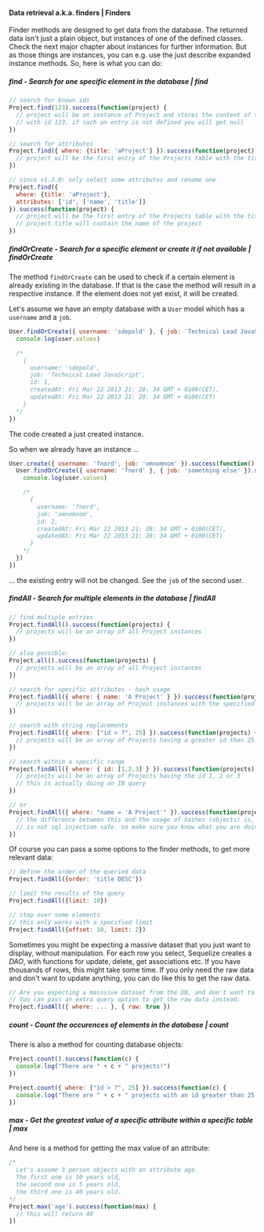 #### Data retrieval a.k.a. finders | Finders

Finder methods are designed to get data from the database. The returned data isn't just a plain object, but instances of one of the defined classes. Check the next major chapter about instances for further information. But as those things are instances, you can e.g. use the just describe expanded instance methods. So, here is what you can do:

##### find - Search for one specific element in the database | find

```js
// search for known ids
Project.find(123).success(function(project) {
  // project will be an instance of Project and stores the content of the table entry
  // with id 123. if such an entry is not defined you will get null
})

// search for attributes
Project.find({ where: {title: 'aProject'} }).success(function(project) {
  // project will be the first entry of the Projects table with the title 'aProject' || null
})

// since v1.3.0: only select some attributes and rename one
Project.find({
  where: {title: 'aProject'},
  attributes: ['id', ['name', 'title']]
}).success(function(project) {
  // project will be the first entry of the Projects table with the title 'aProject' || null
  // project.title will contain the name of the project
})
```

##### findOrCreate - Search for a specific element or create it if not available | findOrCreate

The method `findOrCreate` can be used to check if a certain element is already existing in the database. If that is the case the method will result in a respective instance. If the element does not yet exist, it will be created.

Let's assume we have an empty database with a `User` model which has a `username` and a `job`.

```js
User.findOrCreate({ username: 'sdepold' }, { job: 'Technical Lead JavaScript' }).success(function(user) {
  console.log(user.values)

  /*
    {
      username: 'sdepold',
      job: 'Technical Lead JavaScript',
      id: 1,
      createdAt: Fri Mar 22 2013 21: 28: 34 GMT + 0100(CET),
      updatedAt: Fri Mar 22 2013 21: 28: 34 GMT + 0100(CET)
    }
  */
})
```

The code created a just created instance.

So when we already have an instance ...

```js
User.create({ username: 'fnord', job: 'omnomnom' }).success(function() {
  User.findOrCreate({ username: 'fnord' }, { job: 'something else' }).success(function(user) {
    console.log(user.values)

    /*
      {
        username: 'fnord',
        job: 'omnomnom',
        id: 2,
        createdAt: Fri Mar 22 2013 21: 28: 34 GMT + 0100(CET),
        updatedAt: Fri Mar 22 2013 21: 28: 34 GMT + 0100(CET)
      }
    */
  })
})
```

... the existing entry will not be changed. See the `job` of the second user.

##### findAll - Search for multiple elements in the database | findAll

```js
// find multiple entries
Project.findAll().success(function(projects) {
  // projects will be an array of all Project instances
})

// also possible:
Project.all().success(function(projects) {
  // projects will be an array of all Project instances
})

// search for specific attributes - hash usage
Project.findAll({ where: { name: 'A Project' } }).success(function(projects) {
  // projects will be an array of Project instances with the specified name
})

// search with string replacements
Project.findAll({ where: ["id > ?", 25] }).success(function(projects) {
  // projects will be an array of Projects having a greater id than 25
})

// search within a specific range
Project.findAll({ where: { id: [1,2,3] } }).success(function(projects) {
  // projects will be an array of Projects having the id 1, 2 or 3
  // this is actually doing an IN query
})

// or
Project.findAll({ where: "name = 'A Project'" }).success(function(projects) {
  // the difference between this and the usage of hashes (objects) is, that string usage
  // is not sql injection safe. so make sure you know what you are doing!
})
```

Of course you can pass a some options to the finder methods, to get more relevant data:

```js
// define the order of the queried data
Project.findAll({order: 'title DESC'})

// limit the results of the query
Project.findAll({limit: 10})

// step over some elements
// this only works with a specified limit
Project.findAll({offset: 10, limit: 2})
```

Sometimes you might be expecting a massive dataset that you just want to display, without manipulation. For each row you select, Sequelize creates a *DAO*, with functions for update, delete, get associations etc. If you have thousands of rows, this might take some time. If you only need the raw data and don't want to update anything, you can do like this to get the raw data.

```js
// Are you expecting a masssive dataset from the DB, and don't want to spend the time building DAOs for each entry?
// You can pass an extra query option to get the raw data instead:
Project.findAll({ where: ... }, { raw: true })
```

##### count - Count the occurences of elements in the database | count

There is also a method for counting database objects:

```js
Project.count().success(function(c) {
  console.log("There are " + c + " projects!")
})

Project.count({ where: ["id > ?", 25] }).success(function(c) {
  console.log("There are " + c + " projects with an id greater than 25.")
})
```

##### max - Get the greatest value of a specific attribute within a specific table | max

And here is a method for getting the max value of an attribute:

```js
/*
  Let's assume 3 person objects with an attribute age.
  The first one is 10 years old,
  the second one is 5 years old,
  the third one is 40 years old.
*/
Project.max('age').success(function(max) {
  // this will return 40
})
```
